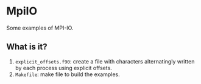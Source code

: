# MpiIO
Some examples of MPI-IO.

## What is it?
1. `explicit_offsets.f90`: create a file with characters alternatingly
    written by each process using explicit offsets.
1. `Makefile`: make file to build the examples.

